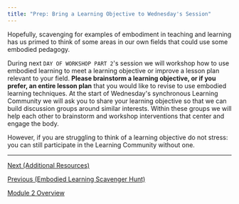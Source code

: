 ```yaml
---
title: "Prep: Bring a Learning Objective to Wednesday's Session"
---
```


Hopefully, scavenging for examples of embodiment in teaching and
learning has us primed to think of some areas in our own fields that
could use some embodied pedagogy.

During next `DAY OF WORKSHOP PART 2`'s session we will workshop how to
use embodied learning to meet a learning objective or improve a lesson
plan relevant to your field. **Please brainstorm a learning objective,
or if you prefer, an entire lesson plan** that you would like to
revise to use embodied learning techniques. At the start of
Wednesday's synchronous Learning Community we will ask you to share
your learning objective so that we can build discussion groups around
similar interests.  Within these groups we will help each other to
brainstorm and workshop interventions that center and engage the body.

However, if you are struggling to think of a learning objective do not
stress: you can still participate in the Learning Community without
one.

--------

[Next (Additional Resources)](./additional-resource-2.md)

[Previous (Embodied Learning Scavenger Hunt)](./scavenger-hunt.md)

[Module 2 Overview](./module2.md)

